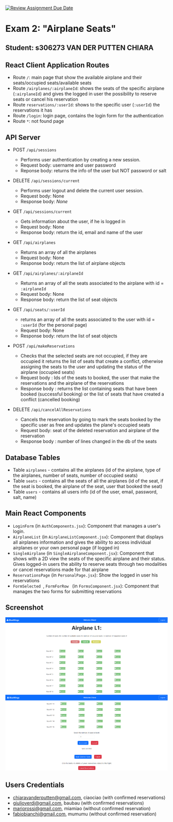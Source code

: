 [![Review Assignment Due Date](https://classroom.github.com/assets/deadline-readme-button-24ddc0f5d75046c5622901739e7c5dd533143b0c8e959d652212380cedb1ea36.svg)](https://classroom.github.com/a/TsciYmrA)
# Exam 2: "Airplane Seats"
## Student: s306273 VAN DER PUTTEN CHIARA

## React Client Application Routes

- Route `/`: main page that show the available airplane and their seats/occupied seats/available seats
- Route `/airplanes/:airplaneId`: shows the seats of the specific airplane (`:airplaneId`) and gives the logged in user the possibility to reserve seats or cancel his reservation
- Route `reservations/:userId`: shows to the specific user (`:userId`) the reservations it has 
- Route `/login`: login page, contains the login form for the authentication
- Route `*`: not found page 

## API Server

- POST `/api/sessions`
  - Performs user authentication by creating a new session.
  - Request body: username and user password
  - Reponse body: returns the info of the user but NOT password or salt

- DELETE `/api/sessions/current`
   - Performs user logout and delete the current user session.
   - Request body: None
   - Response body:  _None_
     
- GET `/api/sessions/current`
   - Gets information about the user, if he is logged in
   - Request body: None
   - Response body: return the id, email and name of the user
     
- GET `/api/airplanes`
   - Returns an array of all the airplanes
   - Request body: None
   - Response body: return the list of airplane objects

- GET `/api/airplanes/:airplaneId`
   - Returns an array of all the seats associated to the airplane with id = `:airplaneId`
   - Request body: None
   - Response body: return the list of seat objects
 
- GET `/api/seats/:userId`
   - returns an array of all the seats associated to the user with id = `:userId` (for the personal page)
   - Request body: None
   - Response body: return the list of seat objects

- POST `/api/makeReservations`
   - Checks that the selected seats are not occupied, if they are occupied it returns the list of seats that create a conflict, otherwise assigning the seats to the user and updating the status of the airplane (occupied seats)
   - Request body : Ids of the seats to booked, the user that make the reservations and the airplane of the reservations
   - Response body : returns the list containing seats that have been booked (successful booking) or the list of seats that have created a conflict (cancelled booking)

- DELETE `/api/cancelAllReservations`
   - Cancels the reservation by going to mark the seats booked by the specific user as free and updates the plane's occupied seats
   - Request body: seat of the deleted reservation and airplane of the reservation
   - Response body : number of lines changed in the db of the seats

## Database Tables

- Table `airplanes` - contains all the airplanes (id of the airplane, type of the airplanes, number of seats, number of occupied seats)
- Table `seats` - contains all the seats of all the airplanes (id of the seat, if the seat is booked, the airplane of the seat, user that booked the seat)
- Table `users` - contains all users info (id of the user, email, password, salt, name)

## Main React Components

- `LoginForm` (in `AuthComponents.jsx`): Component that manages a user's login.
- `AirplaneList` (in `AirplaneListComponent.jsx`): Component that displays all airplanes information and gives the ability to access individual airplanes or your own personal page (if logged in)
- `SingleAirplane` (in `SingleAirplaneComponent.jsx`): Component that shows with a 2D view the seats of the specific airplane and their status. Gives logged-in users the ability to reserve seats through two modalities or cancel reservations made for that airplane
- `ReservationsPage` (in `PersonalPage.jsx`): Show the logged in user his reservations 
-  `FormSelected `,  `FormForRow ` (in  `FormsComponent.jsx`):  Component that manages the two forms for submitting reservations

## Screenshot

![Screenshot](img/Screenshot1.png)
![Screenshot](img/Screenshot2.png)

## Users Credentials

- chiaravanderputten@gmail.com, ciaociao (with confirmed reservations)
- giulioverdi@gmail.com, baubau (with confirmed reservations)
- mariorossi@gmail.com, miamiao (without confirmed reservation)
- fabiobianchi@gmail.com, mumumu (without confirmed reservation)
